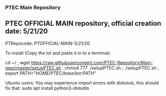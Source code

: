 ### PTEC Main Repository&nbsp;
PTEC OFFICIAL MAIN repository, official creation date: 5/21/20
---
PTRepocode: PTOFFICIAL-MAIN-5/21/20


To install (Copy the lot and paste it in to a terminal):

cd ~/ ; wget https://raw.githubusercontent.com/PTEC-Repository/Main-repo/master/setupPTEC.sh ; chmod 777 ./setupPTEC.sh ; ./setupPTEC.sh ; export PATH="$HOME/PTEC/base/bin:$PATH"

Ubuntu users:
You may experience import errors with distutuls, this should fix that:
sudo apt install python3-distutils
